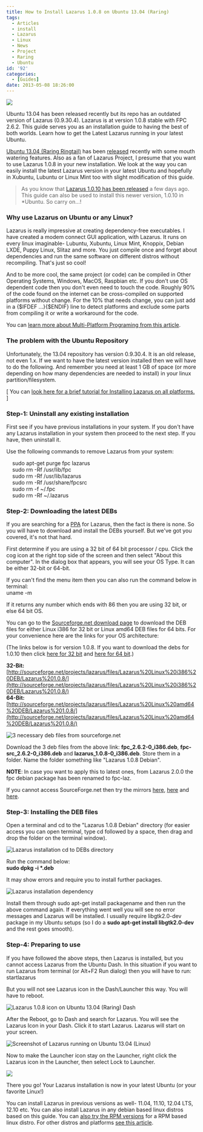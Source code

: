 ```yaml
---
title: How to Install Lazarus 1.0.8 on Ubuntu 13.04 (Raring)
tags:
  - Articles
  - install
  - Lazarus
  - Linux
  - News
  - Project
  - Raring
  - Ubuntu
id: '92'
categories:
  - [Guides]
date: 2013-05-08 18:26:00
---
```


![](how-to-install-lazarus-108-on-ubuntu/Lazarus-ubuntu-13.04-launcher.jpg)

Ubuntu 13.04 has been released recently but its repo has an outdated version of Lazarus (0.9.30.4). Lazarus is at version 1.0.8 stable with FPC 2.6.2. This guide serves you as an installation guide to having the best of both worlds. Learn how to get the Latest Lazarus running in your latest Ubuntu.
<!-- more -->
  
  
[Ubuntu 13.04 (Raring Ringtail)](http://releases.ubuntu.com/13.04/) has been [released](https://wiki.ubuntu.com/RaringRingtail/ReleaseNotes) recently with some mouth watering features. Also as a fan of Lazarus Project, I presume that you want to use Lazarus 1.0.8 in your new installation. We look at the way you can easily install the latest Lazarus version in your latest Ubuntu and hopefully in Xubuntu, Lubuntu or Linux Mint too with slight modification of this guide.  
  

> As you know that [Lazarus 1.0.10 has been released](http://lazplanet.blogspot.com/2013/06/lazarus-1010-with-fpc-262-released.html) a few days ago. This guide can also be used to install this newer version, 1.0.10 in \*Ubuntu. So carry on...!

  

### Why use Lazarus on Ubuntu or any Linux?

Lazarus is really impressive at creating dependency-free executables. I have created a modem connect GUI application, with Lazarus. It runs on every linux imaginable- Lubuntu, Xubuntu, Linux Mint, Knoppix, Debian LXDE, Puppy Linux, Slitaz and more. You just compile once and forget about dependencies and run the same software on different distros without recompiling. That's just so cool!  
  
And to be more cool, the same project (or code) can be compiled in Other Operating Systems, Windows, MacOS, Raspbian etc. If you don't use OS dependent code then you don't even need to touch the code. Roughly 90% of the code found on the internet can be cross-compiled on supported platforms without change. For the 10% that needs change, you can just add in a {$IFDEF ...}{$ENDIF} line to detect platforms and exclude some parts from compiling it or write a workaround for the code.  
  
You can [learn more about Multi-Platform Programing from this article](http://wiki.freepascal.org/Multiplatform_Programming_Guide).  
  

### The problem with the Ubuntu Repository

  
Unfortunately, the 13.04 repository has version 0.9.30.4. It is an old release, not even 1.x. If we want to have the latest version installed then we will have to do the following. And remember you need at least 1 GB of space (or more depending on how many dependencies are needed to install) in your linux partition/filesystem.  
  
\[ You can [look here for a brief tutorial for Installing Lazarus on all platforms.](http://lazplanet.blogspot.com/2013/03/how-to-install-lazarus.html) \]  
  

### Step-1: Uninstall any existing installation

  
First see if you have previous installations in your system. If you don't have any Lazarus installation in your system then proceed to the next step. If you have, then uninstall it.  
  
Use the following commands to remove Lazarus from your system:  

    sudo apt-get purge fpc lazarus  
    sudo rm -Rf /usr/lib/fpc  
    sudo rm -Rf /usr/lib/lazarus  
    sudo rm -Rf /usr/share/fpcsrc  
    sudo rm -f ~/.fpc  
    sudo rm -Rf ~/.lazarus

  

### Step-2: Downloading the latest DEBs

  
If you are searching for a [PPA](http://en.wikipedia.org/wiki/Personal_Package_Archive) for Lazarus, then the fact is there is none. So you will have to download and install the DEBs yourself. But we've got you covered, it's not that hard.  
  
First determine if you are using a 32 bit of 64 bit processor / cpu. Click the cog icon at the right top side of the screen and then select "About this computer". In the dialog box that appears, you will see your OS Type. It can be either 32-bit or 64-bit.  
  
If you can't find the menu item then you can also run the command below in terminal:  
uname -m  
  
If it returns any number which ends with 86 then you are using 32 bit, or else 64 bit OS.  
  
You can go to the [Sourceforge.net download page](http://sourceforge.net/projects/lazarus/files/?source=navbar) to download the DEB files for either Linux i386 for 32 bit or Linux amd64 DEB files for 64 bits. For your convenience here are the links for your OS architecture:  
  
(The links below is for version 1.0.8. If you want to download the debs for 1.0.10 then click [here for 32 bit](http://sourceforge.net/projects/lazarus/files/Lazarus%20Linux%20i386%20DEB/Lazarus%201.0.10/) and [here for 64 bit](http://sourceforge.net/projects/lazarus/files/Lazarus%20Linux%20amd64%20DEB/Lazarus%201.0.10/).)  
  
**32-Bit:** [http://sourceforge.net/projects/lazarus/files/Lazarus%20Linux%20i386%20DEB/Lazarus%201.0.8/](http://sourceforge.net/projects/lazarus/files/Lazarus%20Linux%20i386%20DEB/Lazarus%201.0.8/)  
**64-Bit:** [http://sourceforge.net/projects/lazarus/files/Lazarus%20Linux%20amd64%20DEB/Lazarus%201.0.8/](http://sourceforge.net/projects/lazarus/files/Lazarus%20Linux%20amd64%20DEB/Lazarus%201.0.8/)  
  

![3 necessary deb files from sourceforge.net](how-to-install-lazarus-108-on-ubuntu/Lazarus-deb-files-dl.gif "3 necessary deb files from sourceforge.net")

  
  
Download the 3 deb files from the above link: **fpc\_2.6.2-0\_i386.deb**, **fpc-src\_2.6.2-0\_i386.deb** and **lazarus\_1.0.8-0\_i386.deb**. Store them in a folder. Name the folder something like "Lazarus 1.0.8 Debian".  
  
**NOTE**: In case you want to apply this to latest ones, from Lazarus 2.0.0 the fpc debian package has been renamed to fpc-laz.  
  
If you cannot access SourceForge.net then try the mirrors [here](http://mirrors.iwi.me/lazarus/), [here](ftp://freepascal.dfmk.hu/pub/lazarus/releases/) and [here](http://michael-ep3.physik.uni-halle.de/Lazarus/releases/).  
  

### Step-3: Installing the DEB files

  
Open a terminal and cd to the "Lazarus 1.0.8 Debian" directory (for easier access you can open terminal, type cd followed by a space, then drag and drop the folder on the terminal window).  
  

![Lazarus installation cd to DEBs directory](how-to-install-lazarus-108-on-ubuntu/Lazarus-Install-cd.jpg "Lazarus installation cd to DEBs directory")

  
  
Run the command below:  
**sudo dpkg -i \*.deb**  
  
  
It may show errors and require you to install further packages.  
  

![Lazarus installation dependency](how-to-install-lazarus-108-on-ubuntu/Lazarus-Install-dependency.gif "Lazarus installation dependency")

  
Install them through sudo apt-get install packagename and then run the above command again. If everything went well you will see no error messages and Lazarus will be installed. I usually require libgtk2.0-dev package in my Ubuntu setups (so I do a **sudo apt-get install libgtk2.0-dev** and the rest goes smooth).  
  

### Step-4: Preparing to use

If you have followed the above steps, then Lazarus is installed, but you cannot access Lazarus from the Ubuntu Dash. In this situation if you want to run Lazarus from terminal (or Alt+F2 Run dialog) then you will have to run:  
startlazarus  
  
But you will not see Lazarus icon in the Dash/Launcher this way. You will have to reboot.  
  

![Lazarus 1.0.8 icon on Ubuntu 13.04 (Raring) Dash](how-to-install-lazarus-108-on-ubuntu/Dash.jpg "Lazarus 1.0.8 icon on Ubuntu 13.04 (Raring) Dash")

  
After the Reboot, go to Dash and search for Lazarus. You will see the Lazarus Icon in your Dash. Click it to start Lazarus. Lazarus will start on your screen.  
  

![Screenshot of Lazarus running on Ubuntu 13.04 (Linux)](how-to-install-lazarus-108-on-ubuntu/Lazarus-running-on-Ubuntu-1.gif "Screenshot of Lazarus running on Ubuntu 13.04 (Linux)")

  
  
Now to make the Launcher icon stay on the Launcher, right click the Lazarus icon in the Launcher, then select Lock to Launcher.  
  

![](how-to-install-lazarus-108-on-ubuntu/Lock-to-Launcher.jpg)

  
  
There you go! Your Lazarus installation is now in your latest Ubuntu (or your favorite Linux!)  
  
You can install Lazarus in previous versions as well- 11.04, 11.10, 12.04 LTS, 12.10 etc. You can also install Lazarus in any debian based linux distros based on this guide. You can [also try the RPM versions](http://sourceforge.net/projects/lazarus/files/) for a RPM based linux distro. For other distros and platforms [see this article](http://lazplanet.blogspot.com/2013/03/how-to-install-lazarus.html).